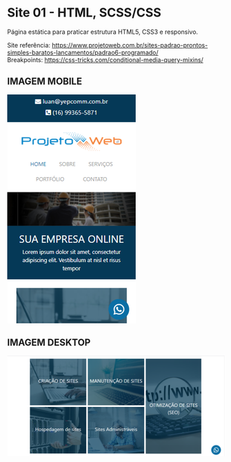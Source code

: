 # Site 01 - HTML, SCSS/CSS
Página estática para praticar estrutura HTML5, CSS3 e responsivo.

Site referência: https://www.projetoweb.com.br/sites-padrao-prontos-simples-baratos-lancamentos/padrao6-programado/ <br>
Breakpoints: https://css-tricks.com/conditional-media-query-mixins/

## IMAGEM MOBILE
![Imagem Mobile](https://github.com/theluanhenrique/Site-Modelo---01/blob/main/mobile.png)

## IMAGEM DESKTOP
![Imagem Desktop](https://github.com/theluanhenrique/Site-Modelo---01/blob/main/desktop.png)

